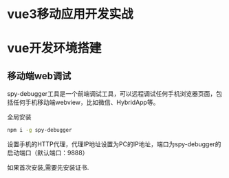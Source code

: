 # vue3移动应用开发实战



# vue开发环境搭建







## 移动端web调试

spy-debugger工具是一个前端调试工具，可以远程调试任何手机浏览器页面，包括任何手机移动端webview，比如微信、HybridApp等。

全局安装

```bash
npm i -g spy-debugger
```



设置手机的HTTP代理，代理IP地址设置为PC的IP地址，端口为spy-debugger的启动端口（默认端口：9888）

如果首次安装,需要先安装证书.





